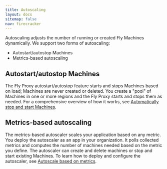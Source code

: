 ```yaml
---
title: Autoscaling
layout: docs
sitemap: false
nav: firecracker
---
```


Autoscaling adjusts the number of running or created Fly Machines dynamically. We support two forms of autoscaling:

- Autostart/autostop Machines
- Metrics-based autoscaling

## Autostart/autostop Machines

The Fly Proxy autostart/autostop feature starts and stops Machines based on load; Machines are never created or deleted. You create a "pool" of Machines in one or more regions and the Fly Proxy starts and stops them as needed. For a comprehensive overview of how it works, see [Automatically stop and start Machines](https://fly.io/docs/apps/autostart-stop/).

## Metrics-based autoscaling

The metrics-based autoscaler scales your application based on any metric. You deploy the autoscaler as an app in your organization. It polls collected metrics and computes the number of machines needed based on the metric you define. The autoscaler can create and delete machines or stop and start existing Machines. To learn how to deploy and configure the autoscaler, see [Autoscale based on metrics](/docs/apps/autoscale-by-metric/).
